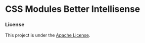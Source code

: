 # CSS Modules Better Intellisense

### License

This project is under the [Apache License](https://github.com/Limeoats/css-modules-better-intellisense/blob/master/LICENSE.md).
